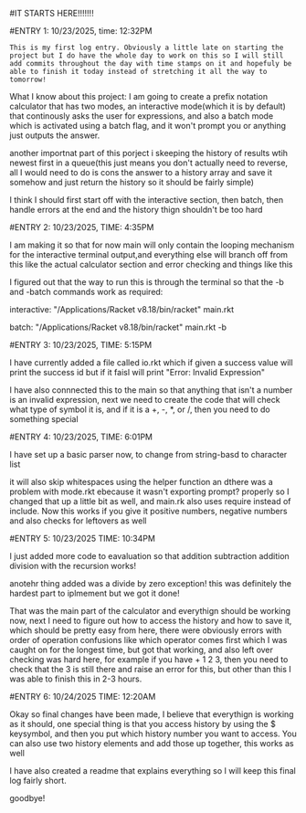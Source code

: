 #IT STARTS HERE!!!!!!!

#ENTRY 1: 10/23/2025, time: 12:32PM

	This is my first log entry. Obviously a little late on starting the project but I do have the whole day to work on this so I will still add commits throughout the day with time stamps on it and hopefuly be able to finish it today instead of stretching it all the way to tomorrow!

What I know about this project: I am going to create a prefix notation calculator that has two modes, an interactive mode(which it is by default) that continously asks the user for expressions, and also a batch mode which is activated using a batch flag, and it won't prompt you or anything just outputs the answer.

another importnat part of this porject i skeeping the history of results wtih newest first in a queue(this just means you don't actually need to reverse, all I would need to do is cons the answer to a history array and save it somehow and just return the history so it should be fairly simple)


I think I should first start off with the interactive section, then batch, then handle errors at the end and the history thign shouldn't be too hard


#ENTRY 2: 10/23/2025, TIME: 4:35PM


I am making it so that for now main will only contain the looping mechanism for the interactive terminal output,and everything else will branch off from this like the actual calculator section and error checking and things like this

I figured out that the way to run this is through the terminal so that the -b and -batch commands work as required:

interactive: "/Applications/Racket v8.18/bin/racket" main.rkt 

batch: "/Applications/Racket v8.18/bin/racket" main.rkt -b

#ENTRY 3: 10/23/2025, TIME: 5:15PM

I have currently added a file called io.rkt which if given a success value will print the success id but if it faisl will print "Error: Invalid Expression"


I have also connnected this to the main so that anything that isn't a number is an invalid expression, next we need to create the code that will check what type of symbol it is, and if it is a +, -, *, or /, then you need to do something special



#ENTRY 4: 10/23/2025, TIME: 6:01PM

I have set up a basic parser now, to change from string-basd to character list 

it will also skip whitespaces using the helper function an dthere was a problem with mode.rkt ebecause it wasn't exporting prompt? properly so I changed that up a little bit as well, and main.rk also uses require instead of include. Now this works if you give it positive numbers, negative numbers and also checks for leftovers as well

#ENTRY 5: 10/23/2025 TIME: 10:34PM


I just added more code to eavaluation so that addition subtraction addition division with the recursion works!

anotehr thing added was a divide by zero exception! this was definitely the hardest part to iplmement but we got it done!

That was the main part of the calculator and everythign should be working now, next I need to figure out how to access the history and how to save it, which should be pretty easy from here, there were obviously errors with order of operation confusions like which operator comes first which I was caught on for the longest time, but got that working, and also left over checking was hard here, for example if you have + 1 2 3, then you need to check that the 3 is still there and raise an error for this, but other than this I was able to finish this in 2-3 hours.



#ENTRY 6: 10/24/2025 TIME: 12:20AM

Okay so final changes have been made, I believe that everythign is working as it should, one special thing is that you access history by using the $ keysymbol, and then you put which history number you want to access. You can also use two history elements and add those up together, this works as well

I have also created a readme that explains everything so I will keep this final log fairly short.


goodbye!
